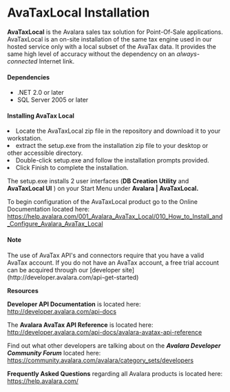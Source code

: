 <h1>AvaTaxLocal Installation</h1>
<p> <strong>AvaTaxLocal</strong> is the Avalara sales tax solution for Point-Of-Sale applications. AvaTaxLocal is an on-site installation of the same tax engine used in our hosted service only with a local subset of the AvaTax data. It provides the same high level of accuracy without the dependency on an <em>always-connected</em> Internet link. </p>
<h4>Dependencies</h4>
<ul>
  <li> .NET 2.0 or later</li>
  <li>SQL Server 2005 or later</li>
</ul>
<h4>Installing AvaTax Local</h4>
<li> Locate the AvaTaxLocal zip file in the repository and download 
  it to your workstation. </li>
<li> extract the setup.exe from the installation zip file to your 
  desktop or other accessible  directory.</li>
<li> Double-click setup.exe and follow the installation prompts provided.</li>
<li> Click Finish to complete the installation.</li>
<p>The setup.exe installs 2 user interfaces (<strong>DB Creation Utility</strong> and <strong>AvaTaxLocal UI</strong> ) on your Start Menu under <strong>Avalara | AvaTaxLocal.</strong></p>
<p>To begin configuration of the AvaTaxLocal product go to the Online Documentation 
  located here:&nbsp;<a href="https://help.avalara.com/001_Avalara_AvaTax_Local/010_How_to_Install_and_Configure_Avalara_AvaTax_Local" target="_blank"> 
  https://help.avalara.com/001_Avalara_AvaTax_Local/010_How_to_Install_and_Configure_Avalara_AvaTax_Local</a> </p>
<h4>Note</h4>
<p>The use of AvaTax API's and connectors require that you have a valid AvaTax account. If you do not have an AvaTax account, a free trial account can be acquired through our [developer site](http://developer.avalara.com/api-get-started)</p>
<p><strong>Resources</strong><br />
</p>
<p><strong>Developer API Documentation</strong> is located here: <a href="http://developer.avalara.com/api-docs" target="_blank">http://developer.avalara.com/api-docs</a></p>
<p>The <strong>Avalara AvaTax API Reference</strong> is located here: <a href="http://developer.avalara.com/api-docs/avalara-avatax-api-reference" target="_blank">http://developer.avalara.com/api-docs/avalara-avatax-api-reference</a></p>
<p>Find out what other developers are talking about on the <strong><em>Avalara Developer Community Forum</em></strong> located here: <a href="https://community.avalara.com/avalara/category_sets/developers" target="_blank">https://community.avalara.com/avalara/category_sets/developers</a></p>
<p><strong>Frequently Asked Questions</strong> regarding all Avalara products is located here: <a href="https://help.avalara.com/" target="_blank">https://help.avalara.com/</a></p>
